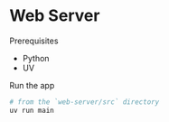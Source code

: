 # Web Server
Prerequisites
- Python
- UV

Run the app

```powershell
# from the `web-server/src` directory
uv run main
```